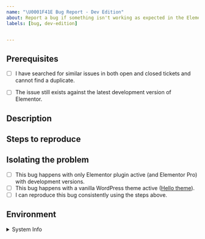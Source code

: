 ```yaml
---
name: "\U0001F41E Bug Report - Dev Edition"
about: Report a bug if something isn't working as expected in the Elementor development versions
labels: [bug, dev-edition]


---
```


<!--  ## BEFORE POSTING YOUR ISSUE

- Please create GitHub issues only for bugs and feature requests. GitHub issues ARE NOT FOR SUPPORT!

- If you have questions or need general support,  Please use:  https://wordpress.org/support/plugin/elementor 

- For help and support from the Elementor community, see: https://www.facebook.com/groups/Elementors/

- To read more about Elementor, check out our documentation: https://elementor.com/help/

- Developers docs are located at https://developers.elementor.com/

===== Guidelines ====

- Search this repository (top of the page) for the issue, and make sure it has not been fixed or reported before.
- Make sure you are using the most updated versions of Elementor, WordPress & your theme.
- Deactivate all of your plugins. If this solves the problem, gradually activate your plugins one by one, until you spot the problematic plugin.
- Change your WordPress theme to WordPress TwentySixteen (or other default WordPress theme).
- If you're requesting a new feature, explain why you'd like it to be added. Try to add as much detail as you can, and be specific.

-->

## Prerequisites
<!-- MARK COMPLETED ITEMS WITH AN [x] -->

- [ ] I have searched for similar issues in both open and closed tickets and cannot find a duplicate.
- [ ] The issue still exists against the latest development version of Elementor.


## Description

<!-- 
Describe which problem you've encountered. What caused the issue, and what did you expect to happen. Attach screenshots and related links to help us understand the issue in more detail. 

Please be as descriptive as possible; issues lacking the below details, or for any other reason than to report a bug, may be closed without action. 
-->

## Steps to reproduce

<!-- 
For bug reports, list all the steps needed to reproduce your issue, so we can replicate it ourselves. 
-->

## Isolating the problem
<!-- MARK COMPLETED ITEMS WITH AN [x] -->
- [ ] This bug happens with only Elementor plugin active (and Elementor Pro) with development versions.
- [ ] This bug happens with a vanilla WordPress theme active ([Hello theme](https://wordpress.org/themes/hello-elementor/)).
- [ ] I can reproduce this bug consistently using the steps above.

## Environment

<details>
<summary>System Info</summary>
```
<!-- For bug reports, let us know about your system environment: Copy and paste the system info report from Elementor => System info, and paste it here or in http://pastebin.com/ -->
```
</details>

